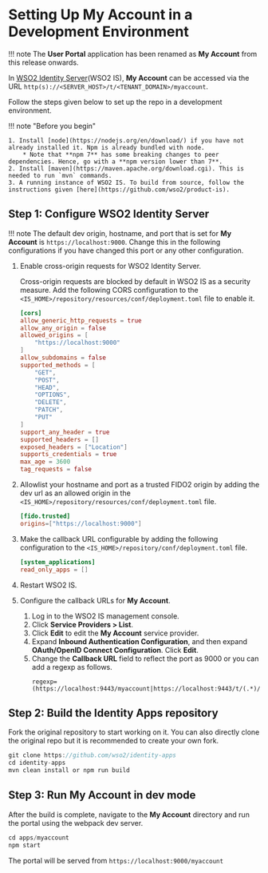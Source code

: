 # Setting Up My Account in a Development Environment

!!! note 
    The **User Portal** application has been renamed as **My Account** from this release onwards.

In [WSO2 Identity Server](https://wso2.com/identity-and-access-management/)(WSO2 IS), **My Account** can be accessed via the URL `http(s)://<SERVER_HOST>/t/<TENANT_DOMAIN>/myaccount`. 

Follow the steps given below to set up the repo in a development environment.

!!! note "Before you begin"

    1. Install [node](https://nodejs.org/en/download/) if you have not already installed it. Npm is already bundled with node.
        * Note that **npm 7** has some breaking changes to peer dependencies. Hence, go with a **npm version lower than 7**.
    2. Install [maven](https://maven.apache.org/download.cgi). This is needed to run `mvn` commands.
    3. A running instance of WSO2 IS. To build from source, follow the instructions given [here](https://github.com/wso2/product-is).


## Step 1: Configure WSO2 Identity Server

!!! note
    The default dev origin, hostname, and port that is set for **My Account** is `https://localhost:9000`.
    Change this in the following configurations if you have changed this port or any other configuration.


1.  Enable cross-origin requests for WSO2 Identity Server.

    Cross-origin requests are blocked by default in WSO2 IS as a security measure. Add the following CORS configuration to
    the `<IS_HOME>/repository/resources/conf/deployment.toml` file to enable it.

    ``` toml
    [cors]
    allow_generic_http_requests = true
    allow_any_origin = false
    allowed_origins = [
        "https://localhost:9000"
    ]
    allow_subdomains = false
    supported_methods = [
        "GET",
        "POST",
        "HEAD",
        "OPTIONS",
        "DELETE",
        "PATCH",
        "PUT"
    ]
    support_any_header = true
    supported_headers = []
    exposed_headers = ["Location"]
    supports_credentials = true
    max_age = 3600
    tag_requests = false
    ```

2.  Allowlist your hostname and port as a trusted FIDO2 origin by adding the dev url as an allowed origin in the `<IS_HOME>/repository/resources/conf/deployment.toml` file.
    
    ```toml
    [fido.trusted]
    origins=["https://localhost:9000"]
    ```

3. Make the callback URL configurable by adding the following configuration to the `<IS_HOME>/repository/conf/deployment.toml` file.
    
    ```toml
    [system_applications]
    read_only_apps = []
    ```

4.  Restart WSO2 IS.

5.  Configure the callback URLs for **My Account**.

    1.  Log in to the WSO2 IS management console.
    2.  Click **Service Providers > List**.
    3.  Click **Edit** to edit the **My Account** service provider.
    4.  Expand **Inbound Authentication Configuration**, and then expand **OAuth/OpenID Connect Configuration**. Click **Edit**.
    5.  Change the **Callback URL** field to reflect the port as 9000 or you can add a regexp as follows.
        ```
        regexp=(https://localhost:9443/myaccount|https://localhost:9443/t/(.*)/myaccount|https://localhost:9443/myaccount/login|https://localhost:9443/t/(.*)/myaccount/login|https://localhost:9000/myaccount|https://localhost:9000/t/(.*)/myaccount|https://localhost:9000/myaccount/login|https://localhost:9000/t/(.*)/myaccount/login)
        ```

## Step 2: Build the Identity Apps repository

Fork the original repository to start working on it. You can also directly clone the original repo but it is
recommended to create your own fork.

```java
git clone https://github.com/wso2/identity-apps
cd identity-apps
mvn clean install or npm run build
```

## Step 3: Run My Account in dev mode

After the build is complete, navigate to the **My Account** directory and run the portal using the webpack dev server.
```java
cd apps/myaccount
npm start
```

The portal will be served from `https://localhost:9000/myaccount`
